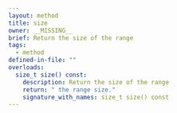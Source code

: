 ```yaml
---
layout: method
title: size
owner: __MISSING__
brief: Return the size of the range
tags:
  - method
defined-in-file: ""
overloads:
  size_t size() const:
    description: Return the size of the range
    return: " the range size."
    signature_with_names: size_t size() const
---
```


